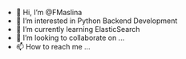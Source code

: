 - 👋 Hi, I’m @FMaslina
- 👀 I’m interested in Python Backend Development
- 🌱 I’m currently learning ElasticSearch
- 💞️ I’m looking to collaborate on ...
- 📫 How to reach me ...

<!---
FMaslina/FMaslina is a ✨ special ✨ repository because its `README.md` (this file) appears on your GitHub profile.
You can click the Preview link to take a look at your changes.
--->
